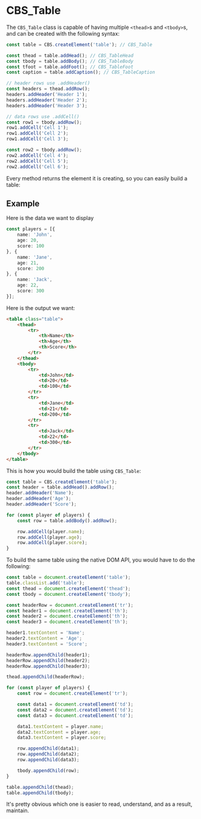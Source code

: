 # CBS_Table

The `CBS_Table` class is capable of having multiple `<thead>`s and `<tbody>`s, and can be created with the following syntax:


```typescript
const table = CBS.createElement('table'); // CBS_Table

const thead = table.addHead(); // CBS_TableHead
const tbody = table.addBody(); // CBS_TableBody
const tfoot = table.addFoot(); // CBS_TableFoot
const caption = table.addCaption(); // CBS_TableCaption

// header rows use .addHeader()
const headers = thead.addRow();
headers.addHeader('Header 1');
headers.addHeader('Header 2');
headers.addHeader('Header 3');

// data rows use .addCell()
const row1 = tbody.addRow();
row1.addCell('Cell 1');
row1.addCell('Cell 2');
row1.addCell('Cell 3');

const row2 = tbody.addRow();
row2.addCell('Cell 4');
row2.addCell('Cell 5');
row2.addCell('Cell 6');
```

Every method returns the element it is creating, so you can easily build a table:


## Example

Here is the data we want to display
```typescript
const players = [{
    name: 'John',
    age: 20,
    score: 100
}, {
    name: 'Jane',
    age: 21,
    score: 200
}, {
    name: 'Jack',
    age: 22,
    score: 300
}];
```
Here is the output we want:
```html
<table class="table">
    <thead>
        <tr>
            <th>Name</th>
            <th>Age</th>
            <th>Score</th>
        </tr>
    </thead>
    <tbody>
        <tr>
            <td>John</td>
            <td>20</td>
            <td>100</td>
        </tr>
        <tr>
            <td>Jane</td>
            <td>21</td>
            <td>200</td>
        </tr>
        <tr>
            <td>Jack</td>
            <td>22</td>
            <td>300</td>
        </tr>
    </tbody>
</table>
```


This is how you would build the table using `CBS_Table`:
```typescript
const table = CBS.createElement('table');
const header = table.addHead().addRow();
header.addHeader('Name');
header.addHeader('Age');
header.addHeader('Score');

for (const player of players) {
    const row = table.addBody().addRow();

    row.addCell(player.name);
    row.addCell(player.age);
    row.addCell(player.score);
}
```

To build the same table using the native DOM API, you would have to do the following:
```javascript
const table = document.createElement('table');
table.classList.add('table');
const thead = document.createElement('thead');
const tbody = document.createElement('tbody');

const headerRow = document.createElement('tr');
const header1 = document.createElement('th');
const header2 = document.createElement('th');
const header3 = document.createElement('th');

header1.textContent = 'Name';
header2.textContent = 'Age';
header3.textContent = 'Score';

headerRow.appendChild(header1);
headerRow.appendChild(header2);
headerRow.appendChild(header3);

thead.appendChild(headerRow);

for (const player of players) {
    const row = document.createElement('tr');

    const data1 = document.createElement('td');
    const data2 = document.createElement('td');
    const data3 = document.createElement('td');

    data1.textContent = player.name;
    data2.textContent = player.age;
    data3.textContent = player.score;

    row.appendChild(data1);
    row.appendChild(data2);
    row.appendChild(data3);

    tbody.appendChild(row);
}

table.appendChild(thead);
table.appendChild(tbody);
```


It's pretty obvious which one is easier to read, understand, and as a result, maintain.